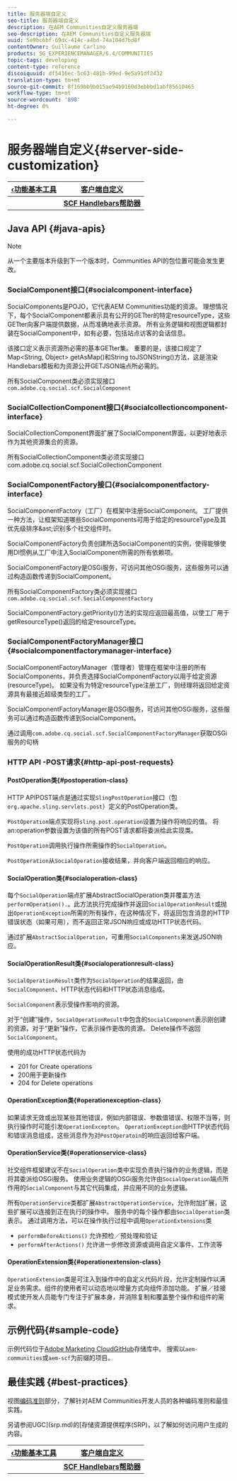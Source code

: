 ```yaml
---
title: 服务器端自定义
seo-title: 服务器端自定义
description: 在AEM Communities自定义服务器端
seo-description: 在AEM Communities自定义服务器端
uuid: 5e9bc6bf-69dc-414c-a4bd-74a104d7bd8f
contentOwner: Guillaume Carlino
products: SG_EXPERIENCEMANAGER/6.4/COMMUNITIES
topic-tags: developing
content-type: reference
discoiquuid: df5416ec-5c63-481b-99ed-9e5a91df2432
translation-type: tm+mt
source-git-commit: 8f169bb9b015ae94b9160d3ebbbd1abf85610465
workflow-type: tm+mt
source-wordcount: '898'
ht-degree: 0%

---
```



# 服务器端自定义{#server-side-customization}

| **[‹功能基本工具](essentials.md)** | **[客户端自定义](client-customize.md)** |
|---|---|
|  | **[SCF Handlebars帮助器](handlebars-helpers.md)** |

## Java API {#java-apis}

>[!NOTE]
>
>从一个主要版本升级到下一个版本时，Communities API的包位置可能会发生更改。

### SocialComponent接口{#socialcomponent-interface}

SocialComponents是POJO，它代表AEM Communities功能的资源。 理想情况下，每个SocialComponent都表示具有公开的GETter的特定resourceType，这些GETter向客户端提供数据，从而准确地表示资源。 所有业务逻辑和视图逻辑都封装在SocialComponent中，如有必要，包括站点访客的会话信息。

该接口定义表示资源所必需的基本GETter集。 重要的是，该接口规定了Map&lt;String, Object> getAsMap()和String toJSONString()方法，这是渲染Handlebars模板和为资源公开GETJSON端点所必需的。

所有SocialComponent类必须实现接口`com.adobe.cq.social.scf.SocialComponent`

### SocialCollectionComponent接口{#socialcollectioncomponent-interface}

SocialCollectionComponent界面扩展了SocialComponent界面，以更好地表示作为其他资源集合的资源。

所有SocialCollectionComponent类必须实现接口com.adobe.cq.social.scf.SocialCollectionComponent

### SocialComponentFactory接口{#socialcomponentfactory-interface}

SocialComponentFactory（工厂）在框架中注册SocialComponent。 工厂提供一种方法，让框架知道哪些SocialComponents可用于给定的resourceType及其优先级排序&amp;ast;识别多个社交组件时。

SocialComponentFactory负责创建所选SocialComponent的实例，使得能够使用DI惯例从工厂中注入SocialComponent所需的所有依赖项。

SocialComponentFactory是OSGi服务，可访问其他OSGi服务，这些服务可以通过构造函数传递到SocialComponent。

所有SocialComponentFactory类必须实现接口`com.adobe.cq.social.scf.SocialComponentFactory`

SocialComponentFactory.getPriority()方法的实现应返回最高值，以使工厂用于getResourceType()返回的给定resourceType。

### SocialComponentFactoryManager接口{#socialcomponentfactorymanager-interface}

SocialComponentFactoryManager（管理者）管理在框架中注册的所有SocialComponents，并负责选择SocialComponentFactory以用于给定资源(resourceType)。 如果没有为特定resourceType注册工厂，则经理将返回给定资源具有最接近超级类型的工厂。

SocialComponentFactoryManager是OSGi服务，可访问其他OSGi服务，这些服务可以通过构造函数传递到SocialComponent。

通过调用`com.adobe.cq.social.scf.SocialComponentFactoryManager`获取OSGi服务的句柄

### HTTP API -POST请求{#http-api-post-requests}

#### PostOperation类{#postoperation-class}

HTTP APIPOST端点是通过实现`SlingPostOperation`接口（包`org.apache.sling.servlets.post`）定义的PostOperation类。

`PostOperation`端点实现将`sling.post.operation`设置为操作将响应的值。 将an:operation参数设置为该值的所有POST请求都将委派给此实现类。

`PostOperation`调用执行操作所需操作的`SocialOperation`。

`PostOperation`从`SocialOperation`接收结果，并向客户端返回相应的响应。

#### SocialOperation类{#socialoperation-class}

每个`SocialOperation`端点扩展AbstractSocialOperation类并覆盖方法`performOperation().`。此方法执行完成操作并返回`SocialOperationResult`或抛出`OperationException`所需的所有操作，在这种情况下，将返回包含消息的HTTP错误状态（如果可用），而不返回正常JSON响应或成功HTTP状态代码。

通过扩展`AbstractSocialOperation`，可重用`SocialComponents`来发送JSON响应。

#### SocialOperationResult类{#socialoperationresult-class}

`SocialOperationResult`类作为`SocialOperation`的结果返回，由`SocialComponent`、HTTP状态代码和HTTP状态消息组成。

`SocialComponent`表示受操作影响的资源。

对于“创建”操作，`SocialOperationResult`中包含的`SocialComponent`表示刚创建的资源，对于“更新”操作，它表示操作更改的资源。 Delete操作不返回`SocialComponent`。

使用的成功HTTP状态代码为

* 201 for Create operations
* 200用于更新操作
* 204 for Delete operations

#### OperationException类{#operationexception-class}

如果请求无效或出现某些其他错误，例如内部错误、参数值错误、权限不当等，则执行操作时可能引发`OperationExcepton`。 `OperationException`由HTTP状态代码和错误消息组成，这些消息作为对`PostOperatoin`的响应返回给客户端。

#### OperationService类{#operationservice-class}

社交组件框架建议不在`SocialOperation`类中实现负责执行操作的业务逻辑，而是将其委派给OSGi服务。 使用业务逻辑的OSGi服务允许由`SocialOperation`端点所作用的`SocialComponent`与其它代码集成，并应用不同的业务逻辑。

所有`OperationService`类都扩展`AbstractOperationService`，允许附加扩展，这些扩展可以连接到正在执行的操作中。 服务中的每个操作都由`SocialOperation`类表示。 通过调用方法，可以在操作执行过程中调用`OperationExtensions`类

* `performBeforeActions()`
允许预检／预处理和验证
* `performAfterActions()`
允许进一步修改资源或调用自定义事件、工作流等

#### OperationExtension类{#operationextension-class}

`OperationExtension`类是可注入到操作中的自定义代码片段，允许定制操作以满足业务需求。组件的使用者可以动态地以增量方式向组件添加功能。 扩展／挂接模式使开发人员能专门专注于扩展本身，并消除复制和覆盖整个操作和组件的需求。

## 示例代码{#sample-code}

示例代码位于[Adobe Marketing CloudGitHub](https://github.com/Adobe-Marketing-Cloud)存储库中。 搜索以`aem-communities`或`aem-scf`为前缀的项目。

## 最佳实践 {#best-practices}

视图[编码准则](code-guide.md)部分，了解针对AEM Communities开发人员的各种编码准则和最佳实践。

另请参阅UGC](srp.md)的[存储资源提供程序(SRP)，以了解如何访问用户生成的内容。

| **[‹功能基本工具](essentials.md)** | **[客户端自定义](client-customize.md)** |
|---|---|
|  | **[SCF Handlebars帮助器](handlebars-helpers.md)** |

